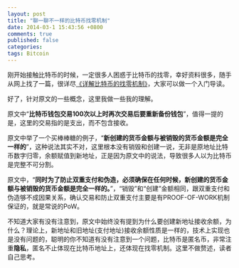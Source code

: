 ```yaml
---
layout: post
title: "聊一聊不一样的比特币找零机制"
date: 2014-03-1 15:43:56 +0800
comments: true
published: false
categories: 
tags: Bitcoin
---
```

刚开始接触比特币的时候，一定很多人困惑于比特币的找零，幸好资料很多，随手从网上找了一篇，很详尽[《详解比特币的找零机制》](http://jingyan.baidu.com/article/19192ad84bcd54e53e570729.html)，大家可以做一个入门导读。

好了，针对原文的一些概念，这里我做一些我的理解。

原文中“**比特币钱包交易100次以上时再次交易后要重新备份钱包**”，值得一提的是，这里的交易指的是支出，而不包含接收。

原文中举了一个买棒棒糖的例子，“**新创建的货币金额与被销毁的货币金额是完全一样的**”，这种说法其实不对，这里根本没有销毁和创建一说，无非是原地址比特币数字归零，余额赋值到新地址，正是因为原文中的说法，导致很多人以为比特币是完整不可分割。

原文中，“**同时为了防止双重支付和伪造，必须确保在任何时候，新创建的货币金额与被销毁的货币金额是完全一样的。**”，“销毁”和“创建”金额相同，跟双重支付和伪造够不成因果关系，确认交易和防止双重支付主要是有PROOF-OF-WORK机制保证的，就是常说的PoW。
<!-- more -->
不知道大家有没有注意到，原文中始终没有提到为什么要创建新地址接收余额，为什么？理论上，新地址和旧地址(支付地址)接收余额性质是一样的，技术上实现也是没有问题的，聪明的你不知道有没有注意到一个问题，比特币是匿名币，非常注重**隐私**，匿名不止体现在比特币地址上，还体现在找零机制。这里不做赘述，读者自己思考。